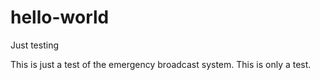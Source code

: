 # hello-world
Just testing

This is just a test of the emergency broadcast system. This is only a test.
